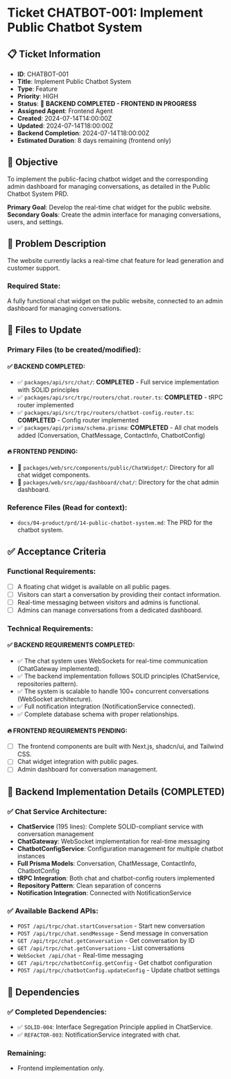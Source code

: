 # Ticket CHATBOT-001: Implement Public Chatbot System

## 📋 Ticket Information

- **ID**: CHATBOT-001
- **Title**: Implement Public Chatbot System
- **Type**: Feature
- **Priority**: HIGH
- **Status**: 🔄 **BACKEND COMPLETED - FRONTEND IN PROGRESS**
- **Assigned Agent**: Frontend Agent
- **Created**: 2024-07-14T14:00:00Z
- **Updated**: 2024-07-14T18:00:00Z
- **Backend Completion**: 2024-07-14T18:00:00Z
- **Estimated Duration**: 8 days remaining (frontend only)

## 🎯 Objective

To implement the public-facing chatbot widget and the corresponding admin dashboard for managing conversations, as detailed in the Public Chatbot System PRD.

**Primary Goal**: Develop the real-time chat widget for the public website.
**Secondary Goals**: Create the admin interface for managing conversations, users, and settings.

## 🚨 Problem Description

The website currently lacks a real-time chat feature for lead generation and customer support.

### Required State:

A fully functional chat widget on the public website, connected to an admin dashboard for managing conversations.

## 📁 Files to Update

### Primary Files (to be created/modified):

#### ✅ **BACKEND COMPLETED**:

- ✅ `packages/api/src/chat/`: **COMPLETED** - Full service implementation with SOLID principles
- ✅ `packages/api/src/trpc/routers/chat.router.ts`: **COMPLETED** - tRPC router implemented
- ✅ `packages/api/src/trpc/routers/chatbot-config.router.ts`: **COMPLETED** - Config router implemented
- ✅ `packages/api/prisma/schema.prisma`: **COMPLETED** - All chat models added (Conversation, ChatMessage, ContactInfo, ChatbotConfig)

#### 🔥 **FRONTEND PENDING**:

- 🚧 `packages/web/src/components/public/ChatWidget/`: Directory for all chat widget components.
- 🚧 `packages/web/src/app/dashboard/chat/`: Directory for the chat admin dashboard.

### Reference Files (Read for context):

- `docs/04-product/prd/14-public-chatbot-system.md`: The PRD for the chatbot system.

## ✅ Acceptance Criteria

### Functional Requirements:

- [ ] A floating chat widget is available on all public pages.
- [ ] Visitors can start a conversation by providing their contact information.
- [ ] Real-time messaging between visitors and admins is functional.
- [ ] Admins can manage conversations from a dedicated dashboard.

### Technical Requirements:

#### ✅ **BACKEND REQUIREMENTS COMPLETED**:

- ✅ The chat system uses WebSockets for real-time communication (ChatGateway implemented).
- ✅ The backend implementation follows SOLID principles (ChatService, repositories pattern).
- ✅ The system is scalable to handle 100+ concurrent conversations (WebSocket architecture).
- ✅ Full notification integration (NotificationService connected).
- ✅ Complete database schema with proper relationships.

#### 🔥 **FRONTEND REQUIREMENTS PENDING**:

- [ ] The frontend components are built with Next.js, shadcn/ui, and Tailwind CSS.
- [ ] Chat widget integration with public pages.
- [ ] Admin dashboard for conversation management.

## 🎉 Backend Implementation Details (COMPLETED)

### ✅ **Chat Service Architecture**:

- **ChatService** (195 lines): Complete SOLID-compliant service with conversation management
- **ChatGateway**: WebSocket implementation for real-time messaging
- **ChatbotConfigService**: Configuration management for multiple chatbot instances
- **Full Prisma Models**: Conversation, ChatMessage, ContactInfo, ChatbotConfig
- **tRPC Integration**: Both chat and chatbot-config routers implemented
- **Repository Pattern**: Clean separation of concerns
- **Notification Integration**: Connected with NotificationService

### ✅ **Available Backend APIs**:

- `POST /api/trpc/chat.startConversation` - Start new conversation
- `POST /api/trpc/chat.sendMessage` - Send message in conversation
- `GET /api/trpc/chat.getConversation` - Get conversation by ID
- `GET /api/trpc/chat.getConversations` - List conversations
- `WebSocket /api/chat` - Real-time messaging
- `GET /api/trpc/chatbotConfig.getConfig` - Get chatbot configuration
- `POST /api/trpc/chatbotConfig.updateConfig` - Update chatbot settings

## 🔗 Dependencies

### ✅ Completed Dependencies:

- ✅ `SOLID-004`: Interface Segregation Principle applied in ChatService.
- ✅ `REFACTOR-003`: NotificationService integrated with chat.

### Remaining:

- Frontend implementation only.
